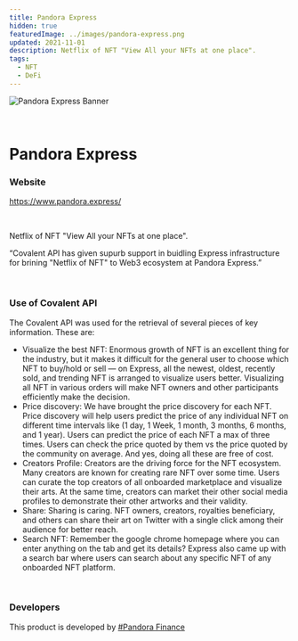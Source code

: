 ```yaml
---
title: Pandora Express
hidden: true
featuredImage: ../images/pandora-express.png
updated: 2021-11-01
description: Netflix of NFT "View All your NFTs at one place".
tags:
  - NFT
  - DeFi
---
```


![Pandora Express Banner](../images/pandora-express.png)

&nbsp;
# Pandora Express

### Website
https://www.pandora.express/

&nbsp;

Netflix of NFT "View All your NFTs at one place".

<Aside>

“Covalent API has given supurb support in buidling Express infrastructure for brining "Netflix of NFT" to Web3 ecosystem at Pandora Express.”

</Aside>

&nbsp;
### Use of Covalent API
The Covalent API was used for the retrieval of several pieces of key information. These are:

- Visualize the best NFT: Enormous growth of NFT is an excellent thing for the industry, but it makes it difficult for the general user to choose which NFT to buy/hold or sell — on Express, all the newest, oldest, recently sold, and trending NFT is arranged to visualize users better. Visualizing all NFT in various orders will make NFT owners and other participants efficiently make the decision.
- Price discovery: We have brought the price discovery for each NFT. Price discovery will help users predict the price of any individual NFT on different time intervals like (1 day, 1 Week, 1 month, 3 months, 6 months, and 1 year). Users can predict the price of each NFT a max of three times. Users can check the price quoted by them vs the price quoted by the community on average. And yes, doing all these are free of cost.
- Creators Profile: Creators are the driving force for the NFT ecosystem. Many creators are known for creating rare NFT over some time. Users can curate the top creators of all onboarded marketplace and visualize their arts. At the same time, creators can market their other social media profiles to demonstrate their other artworks and their validity.
- Share: Sharing is caring. NFT owners, creators, royalties beneficiary, and others can share their art on Twitter with a single click among their audience for better reach.
- Search NFT: Remember the google chrome homepage where you can enter anything on the tab and get its details? Express also came up with a search bar where users can search about any specific NFT of any onboarded NFT platform.

&nbsp;
### Developers

This product is developed by [#Pandora Finance](https://pandora.finance/)